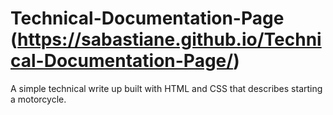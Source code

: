 # Technical-Documentation-Page (https://sabastiane.github.io/Technical-Documentation-Page/)
A simple technical write up built with HTML and CSS that describes starting a motorcycle.
